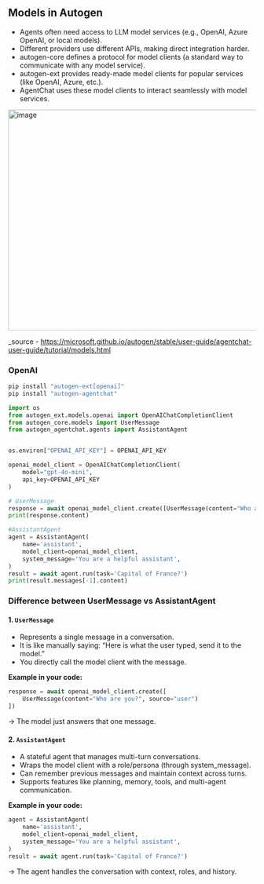 
## Models in Autogen

- Agents often need access to LLM model services (e.g., OpenAI, Azure OpenAI, or local models).
- Different providers use different APIs, making direct integration harder.
- autogen-core defines a protocol for model clients (a standard way to communicate with any model service).
- autogen-ext provides ready-made model clients for popular services (like OpenAI, Azure, etc.).
- AgentChat uses these model clients to interact seamlessly with model services.



<img width="550" height="450" alt="image" src="https://github.com/user-attachments/assets/5ce41c3a-ab43-42b3-932f-000cecfb73a7" />

_source - https://microsoft.github.io/autogen/stable/user-guide/agentchat-user-guide/tutorial/models.html

### OpenAI

```bash
pip install "autogen-ext[openai]"
pip install "autogen-agentchat"
```

```python
import os
from autogen_ext.models.openai import OpenAIChatCompletionClient
from autogen_core.models import UserMessage
from autogen_agentchat.agents import AssistantAgent


os.environ["OPENAI_API_KEY"] = OPENAI_API_KEY

openai_model_client = OpenAIChatCompletionClient(
    model="gpt-4o-mini",
    api_key=OPENAI_API_KEY
)

# UserMessage
response = await openai_model_client.create([UserMessage(content="Who are you?", source="user")])
print(response.content)

#AssistantAgent
agent = AssistantAgent(
    name='assistant',
    model_client=openai_model_client,
    system_message='You are a helpful assistant',
)
result = await agent.run(task='Capital of France?')
print(result.messages[-1].content)

```


### Difference between UserMessage vs AssistantAgent

#### 1. `UserMessage`

- Represents a single message in a conversation.
- It is like manually saying: “Here is what the user typed, send it to the model.”
- You directly call the model client with the message.

**Example in your code:**
```python
response = await openai_model_client.create([
    UserMessage(content="Who are you?", source="user")
])

```

→ The model just answers that one message.

#### 2. `AssistantAgent`

- A stateful agent that manages multi-turn conversations.
- Wraps the model client with a role/persona (through system_message).
- Can remember previous messages and maintain context across turns.
- Supports features like planning, memory, tools, and multi-agent communication.

**Example in your code:**
```python
agent = AssistantAgent(
    name='assistant',
    model_client=openai_model_client,
    system_message='You are a helpful assistant',
)
result = await agent.run(task='Capital of France?')

```

→ The agent handles the conversation with context, roles, and history.
